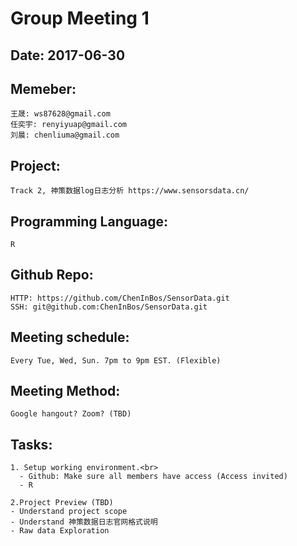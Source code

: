 # Group Meeting 1
 
## Date: 2017-06-30 
## Memeber:
    王晟: ws87628@gmail.com
    任奕宇: renyiyuap@gmail.com
    刘晨: chenliuma@gmail.com
## Project: 
    Track 2, 神策数据log日志分析 https://www.sensorsdata.cn/
## Programming Language: 
    R
## Github Repo: 
    HTTP: https://github.com/ChenInBos/SensorData.git
    SSH: git@github.com:ChenInBos/SensorData.git
## Meeting schedule: 
    Every Tue, Wed, Sun. 7pm to 9pm EST. (Flexible)
## Meeting Method: 
    Google hangout? Zoom? (TBD)
## Tasks: 
    1. Setup working environment.<br>
      - Github: Make sure all members have access (Access invited)
      - R
      
    2.Project Preview (TBD)
    - Understand project scope
    - Understand 神策数据日志官网格式说明
    - Raw data Exploration

